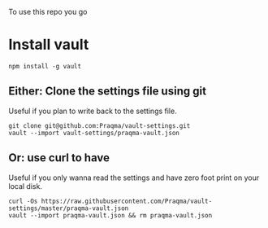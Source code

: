 To use this repo you go

# Install vault

```
npm install -g vault
```

## Either: Clone the settings file using git

Useful if you plan to write back to the settings file.

```
git clone git@github.com:Praqma/vault-settings.git
vault --import vault-settings/praqma-vault.json
```


## Or: use curl to have

Useful if you only wanna read the settings and have zero foot print on your local disk.

```
curl -Os https://raw.githubusercontent.com/Praqma/vault-settings/master/praqma-vault.json
vault --import praqma-vault.json && rm praqma-vault.json
```
